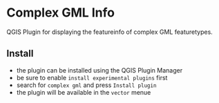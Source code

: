 # Complex GML Info
QGIS Plugin for displaying the featureinfo of complex GML featuretypes.


## Install

* the plugin can be installed using the QGIS Plugin Manager
* be sure to enable `install experimental plugins` first
* search for `complex gml` and press `Install plugin`
* the plugin will be available in the `vector` menue
